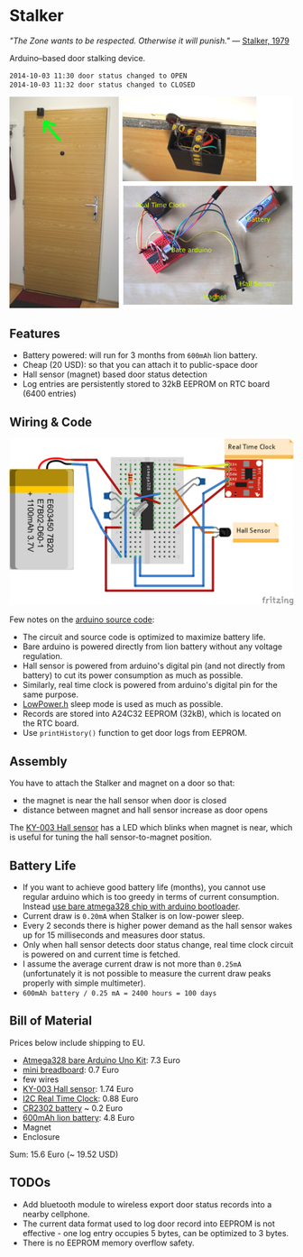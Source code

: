 Stalker
=======

_"The Zone wants to be respected. Otherwise it will punish."_ &mdash;  [ Stalker, 1979](http://en.wikipedia.org/wiki/Stalker_(1979_film))

Arduino&ndash;based door stalking device.

```
2014-10-03 11:30 door status changed to OPEN 
2014-10-03 11:32 door status changed to CLOSED
```

![Stalker](https://raw.githubusercontent.com/petervojtek/stalker/master/images/00.jpg)

Features
--------

* Battery powered: will run for 3 months from `600mAh` lion battery.
* Cheap (20 USD): so that you can attach it to public-space door
* Hall sensor (magnet) based door status detection 
* Log entries are persistently stored to 32kB EEPROM on RTC board (6400 entries)

Wiring & Code
-------------

![Stalker fritzing diagram](https://raw.githubusercontent.com/petervojtek/stalker/master/images/wiring.png)

Few notes on the [arduino source code](https://github.com/petervojtek/stalker/blob/master/stalker.ino):
* The circuit and source code is optimized to maximize battery life.
* Bare arduino is powered directly from lion battery without any voltage regulation. 
* Hall sensor is powered from arduino's digital pin (and not directly from battery) to cut its power consumption as much as possible. 
 * Similarly, real time clock is powered from arduino's digital pin for the same purpose.
* [LowPower.h](https://github.com/rocketscream/Low-Power) sleep mode is used as much as possible.
* Records are stored into A24C32 EEPROM (32kB), which is located on the RTC board.
* Use `printHistory()` function to get door logs from EEPROM.

Assembly
--------

You have to attach the Stalker and magnet on a door so that:
* the magnet is near the hall sensor when door is closed
* distance between magnet and hall sensor increase as door opens

The [KY-003 Hall sensor](http://www.ebay.com/itm/KY-003-Hall-Magnetic-Sensor-Module-for-Arduino-AVR-PIC-Good-/370886143225) has a LED which blinks when magnet is near, which is useful for tuning the hall sensor-to-magnet position.

Battery Life
------------

* If you want to achieve good battery life (months), you cannot use regular arduino which is too greedy in terms of current consumption. Instead [use bare atmega328 chip with arduino bootloader](https://github.com/petervojtek/diy/wiki/Arduino-with-Very-Low-Power-Consumption).
* Current draw is `0.20mA` when Stalker is on low-power sleep. 
* Every 2 seconds there is higher power demand as the hall sensor wakes up for 15 milliseconds and measures door status.
 * Only when hall sensor detects door status change, real time clock circuit is powered on and current time is fetched.
* I assume the average current draw is not more than `0.25mA` (unfortunately it is not possible to measure the current draw peaks properly with simple multimeter).
* `600mAh battery / 0.25 mA = 2400 hours = 100 days`

Bill of Material
----------------

Prices below include shipping to EU.

* [Atmega328 bare Arduino Uno Kit](http://www.ebay.de/itm/ATMEGA328-PU-ARDUINO-UNO-KIT-mit-5V-Spannungsstabilisator-MCU-A449-/261357577770?ssPageName=ADME:L:OC:US:3160): 7.3 Euro
 * [mini breadboard](http://www.ebay.com/itm/Mini-Nickel-Plating-Breadboard-170-Tie-points-for-Arduino-Shield-Black-TN2F-/281265100067): 0.7 Euro
 * few wires 
* [KY-003 Hall sensor](http://www.ebay.com/itm/KY-003-Hall-Magnetic-Sensor-Module-for-Arduino-AVR-PIC-Good-/370886143225): 1.74 Euro
* [I2C Real Time Clock](http://www.ebay.com/itm/Arduino-I2C-RTC-DS1307-AT24C32-Real-Time-Clock-Module-For-AVR-ARM-PIC-SMD-/170910326110): 0.88 Euro
 * [CR2302 battery](http://www.ebay.com/itm/5-x-CR2032-DL2032-ECR2032-5004LC-3-Volt-Button-Cell-Battery-SL-/291197049625) ~ 0.2 Euro
* [600mAh lion battery](http://www.ebay.ca/itm/3-7V-600mAh-Lipo-Battery-for-Walkera-Syma-WLtoys-V929-V949-V959-V212-V222-/380960159510): 4.8 Euro
* Magnet
* Enclosure

Sum: 15.6 Euro (~ 19.52 USD)

TODOs
-----

* Add bluetooth module to wireless export door status records into a nearby cellphone.
* The current data format used to log door record into EEPROM is not effective - one log entry occupies 5 bytes, can be optimized to 3 bytes.
* There is no EEPROM memory overflow safety.




